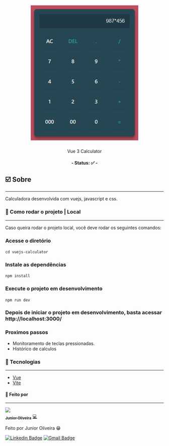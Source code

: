 <h1 align="center">
    <img src="./public/calculator.jpg">
</h1>
<p align="center">Vue 3 Calculator</p>

<h4 align="center"> 
	- Status: ✅ -
</h4>

## ☑️ Sobre
---

<p>
Calculadora desenvolvida com vuejs, javascript e css.
</p>

### 🔌 Como rodar o projeto | Local
---
Caso queira rodar o projeto local, você deve rodar os seguintes comandos:



### Acesse o diretório
`cd vuejs-calculator`

### Instale as dependências
`npm install`

### Execute o projeto em desenvolvimento
`npm run dev`

### Depois de iniciar o projeto em desenvolvimento, basta acessar http://localhost:3000/

### Proximos passos
 * Monitoramento de teclas pressionadas.
 * Histórico de calculos

### 🔋 Tecnologias
---
- [Vue](https://vuejs.org/)
- [Vite](https://vitejs.dev/)

#### 🎲 Feito por
---

<a href="https://github.com/juniorhbs">
 <img src="https://avatars.githubusercontent.com/u/60306643?s=40&v=4" width="100px;"/>
 <br />
 <sub><b>Junior Oliveira</b></sub></a> <a href="https://github.com/juniorhbs" >💻</a>


Feito por Junior Oliveira 😁

[![Linkedin Badge](https://img.shields.io/badge/-Leonardo-blue?style=rounded&logo=Linkedin&logoColor=white&link=https://www.linkedin.com/in/junior-oliveira-025895169/)](https://www.linkedin.com/in/junior-oliveira-025895169/) 
[![Gmail Badge](https://img.shields.io/badge/-juniorhbs@gmail.com-c14438?style=rounded&logo=Gmail&logoColor=white&link=mailto:juniorhbs@gmail.com)](mailto:juniorhbs@gmail.com)
